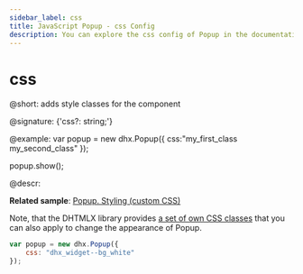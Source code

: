 ```yaml
---
sidebar_label: css
title: JavaScript Popup - css Config 
description: You can explore the css config of Popup in the documentation of the DHTMLX JavaScript UI library. Browse developer guides and API reference, try out code examples and live demos, and download a free 30-day evaluation version of DHTMLX Suite 7.
---
```


# css

@short: adds style classes for the component

@signature: {'css?: string;'}

@example:
var popup = new dhx.Popup({
    css:"my_first_class my_second_class"
});

popup.show();

@descr:

**Related sample**: [Popup. Styling (custom CSS)](https://snippet.dhtmlx.com/rd8zfw5h)

Note, that the DHTMLX library provides [a set of own CSS classes](helpers/base_elements.md#list-of-css-classes-for-styling-a-widget) that you can also apply to change the appearance of Popup.

~~~js
var popup = new dhx.Popup({
    css: "dhx_widget--bg_white"
}); 
~~~
